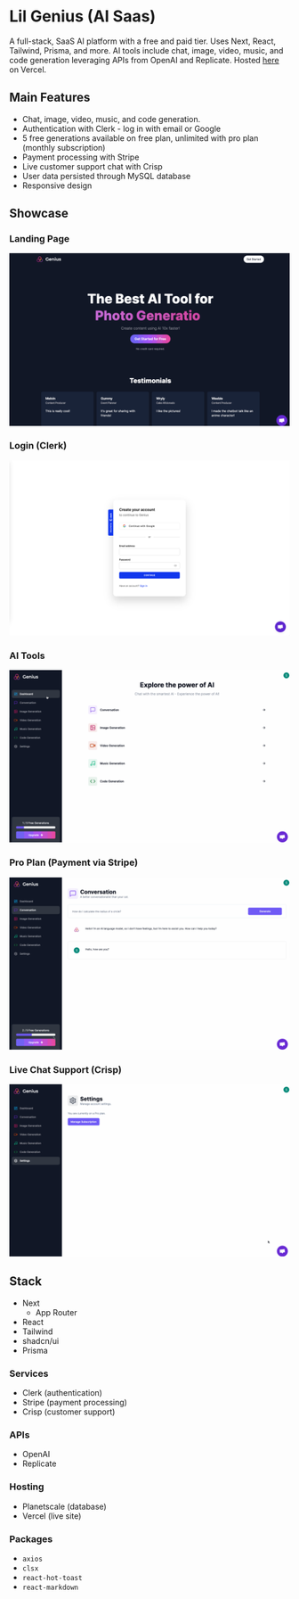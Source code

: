 # Lil Genius (AI Saas)

A full-stack, SaaS AI platform with a free and paid tier. Uses Next, React, Tailwind, Prisma, and more. AI tools include chat, image, video, music, and code generation leveraging APIs from OpenAI and Replicate. Hosted [here](https://lil-genius.vercel.app/) on Vercel.

## Main Features
- Chat, image, video, music, and code generation.
- Authentication with Clerk - log in with email or Google
- 5 free generations available on free plan, unlimited with pro plan (monthly subscription)
- Payment processing with Stripe
- Live customer support chat with Crisp
- User data persisted through MySQL database
- Responsive design

## Showcase

### Landing Page
![landing](/docs/ai_home.gif)

### Login (Clerk)
![login](/docs/clerk_login.png)

### AI Tools
![generation](/docs/ai_demo.gif)

### Pro Plan (Payment via Stripe)
![pro](/docs/ai_pro.gif)

### Live Chat Support (Crisp)
![chat](/docs/ai_crisp.gif)

## Stack
- Next
  - App Router
- React
- Tailwind
- shadcn/ui
- Prisma

### Services
- Clerk (authentication)
- Stripe (payment processing)
- Crisp (customer support)

### APIs
- OpenAI
- Replicate

### Hosting
- Planetscale (database)
- Vercel (live site)

### Packages
- `axios`
- `clsx`
- `react-hot-toast`
- `react-markdown`